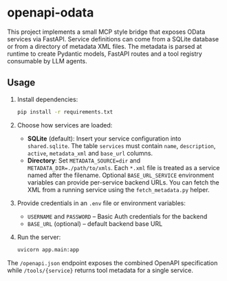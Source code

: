 # openapi-odata

This project implements a small MCP style bridge that exposes OData services via FastAPI. Service definitions can come from a SQLite database or from a directory of metadata XML files. The metadata is parsed at runtime to create Pydantic models, FastAPI routes and a tool registry consumable by LLM agents.

## Usage

1. Install dependencies:
   ```bash
   pip install -r requirements.txt
   ```

2. Choose how services are loaded:
   - **SQLite** (default): Insert your service configuration into `shared.sqlite`. The table `services` must contain `name`, `description`, `active`, `metadata_xml` and `base_url` columns.
   - **Directory**: Set `METADATA_SOURCE=dir` and `METADATA_DIR=./path/to/xmls`. Each `*.xml` file is treated as a service named after the filename. Optional `BASE_URL_SERVICE` environment variables can provide per-service backend URLs.
   You can fetch the XML from a running service using the `fetch_metadata.py` helper.

3. Provide credentials in an `.env` file or environment variables:
   - `USERNAME` and `PASSWORD` – Basic Auth credentials for the backend
   - `BASE_URL` (optional) – default backend base URL

4. Run the server:
   ```bash
   uvicorn app.main:app
   ```

The `/openapi.json` endpoint exposes the combined OpenAPI specification while `/tools/{service}` returns tool metadata for a single service.

